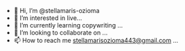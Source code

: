- 👋 Hi, I’m @stellamaris-ozioma
- 👀 I’m interested in live...
- 🌱 I’m currently learning copywriting ...
- 💞️ I’m looking to collaborate on ...
- 📫 How to reach me stellamarisozioma443@gmail.com ...

<!---
stellamaris-ozioma/stellamaris-ozioma is a ✨ special ✨ repository because its `README.md` (this file) appears on your GitHub profile.
You can click the Preview link to take a look at your changes.
--->
